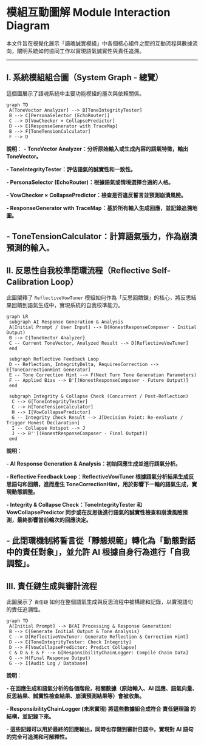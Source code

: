 # 模組互動圖解 Module Interaction Diagram

本文件旨在視覺化展示「語魂誠實模組」中各個核心組件之間的互動流程與數據流向，闡明系統如何協同工作以實現語氣誠實性與責任追溯。

---

## Ⅰ. 系統模組組合圖（System Graph - 總覽）

這個圖展示了語魂系統中主要功能模組的層次與依賴關係。

```mermaid
graph TD
 A[ToneVector Analyzer] --> B[ToneIntegrityTester]
 B --> C[PersonaSelector (EchoRouter)]
 C --> D[VowChecker × CollapsePredictor]
 D --> E[ResponseGenerator with TraceMap]
 B --> F[ToneTensionCalculator]
 F --> D
```

**說明**：
**- ToneVector Analyzer：分析原始輸入或生成內容的語氣特徵，輸出 ToneVector。**

**- ToneIntegrityTester：評估語氣的誠實性和一致性。**

**- PersonaSelector (EchoRouter)：根據語氣或情境選擇合適的人格。**

**- VowChecker × CollapsePredictor：檢查是否違反誓言並預測崩潰風險。**

**- ResponseGenerator with TraceMap：基於所有輸入生成回應，並記錄追溯地圖。**

**- ToneTensionCalculator：計算語氣張力，作為崩潰預測的輸入。**
---
## Ⅱ. 反思性自我校準閉環流程（Reflective Self-Calibration Loop）

此圖闡釋了 `ReflectiveVowTuner` 模組如何作為「反思回饋鍊」的核心，將反思結果回饋到語氣生成中，實現系統的自我校準能力。

```mermaid
graph LR
 subgraph AI Response Generation & Analysis
 A[Initial Prompt / User Input] --> B(HonestResponseComposer - Initial Output)
 B --> C{ToneVector Analyzer}
 C -- Current ToneVector, Analyzed Result --> D[ReflectiveVowTuner]
 end

 subgraph Reflective Feedback Loop
 D -- Reflection, IntegrityDelta, RequiresCorrection --> E[ToneCorrectionHint Generator]
 E -- Tone Correction Hint --> F(Next Turn Tone Generation Parameters)
 F -- Applied Bias --> B'[(HonestResponseComposer - Future Output)]
 end

 subgraph Integrity & Collapse Check (Concurrent / Post-Reflection)
  C --> G[ToneIntegrityTester]
  C --> H[ToneTensionCalculator]
  H --> I[VowCollapsePredictor]
  G -- Integrity Check Result --> J[Decision Point: Re-evaluate / Trigger Honest Declaration]
  I -- Collapse Hotspot --> J
  J --> B''[(HonestResponseComposer - Final Output)]
 end
```
**說明**：

**- AI Response Generation & Analysis：初始回應生成並進行語氣分析。**

**- Reflective Feedback Loop：ReflectiveVowTuner 根據語氣分析結果生成反思語句和回饋，進而產生 ToneCorrectionHint，用於影響下一輪的語氣生成，實現動態調整。**

**- Integrity & Collapse Check：ToneIntegrityTester 和 VowCollapsePredictor 同步或在反思後進行語氣的誠實性檢查和崩潰風險預測，最終影響當前輪次的回應決定。**

**- 此閉環機制將誓言從「靜態規範」轉化為「動態對話中的責任對象」，並允許 AI 根據自身行為進行「自我調整」。**
---

## Ⅲ. 責任鏈生成與審計流程

此圖展示了 `責任鏈` 如何在整個語氣生成與反思流程中被構建和記錄，以實現語句的責任追溯性。

```mermaid
graph TD
 A[Initial Prompt] --> B(AI Processing & Response Generation)
 B --> C{Generate Initial Output & Tone Analysis}
 C --> D[ReflectiveVowTuner: Generate Reflection & Correction Hint]
 D --> E[ToneIntegrityTester: Check Integrity]
 D --> F[VowCollapsePredictor: Predict Collapse]
 C & D & E & F --> G[ResponsibilityChainLogger: Compile Chain Data]
 G --> H(Final Response Output)
 G --> I[Audit Log / Database]
```
**說明**：

**- 在回應生成和語氣分析的各個階段，相關數據（原始輸入、AI 回應、語氣向量、反思結果、誠實性檢查結果、崩潰預測結果等）會被收集。**

**- ResponsibilityChainLogger (未來實現) 將這些數據組合成符合 責任鏈理論 的結構，並記錄下來。**

**- 這些記錄可以用於最終的回應輸出，同時也存儲到審計日誌中，實現對 AI 語句的完全可追溯和可解釋性。**


